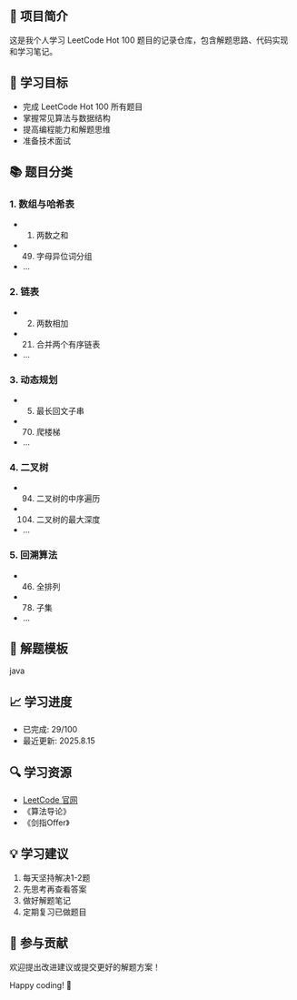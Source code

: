 ## 📌 项目简介

这是我个人学习 LeetCode Hot 100 题目的记录仓库，包含解题思路、代码实现和学习笔记。

## 🎯 学习目标

- 完成 LeetCode Hot 100 所有题目
- 掌握常见算法与数据结构
- 提高编程能力和解题思维
- 准备技术面试

## 📚 题目分类

### 1. 数组与哈希表

- 1. 两数之和
- 49. 字母异位词分组
- ...

### 2. 链表

- 2. 两数相加
- 21. 合并两个有序链表
- ...

### 3. 动态规划

- 5. 最长回文子串
- 70. 爬楼梯
- ...

### 4. 二叉树

- 94. 二叉树的中序遍历
- 104. 二叉树的最大深度
- ...

### 5. 回溯算法

- 46. 全排列
- 78. 子集
- ...

## 📝 解题模板

java


## 📈 学习进度

- 已完成: 29/100
- 最近更新: 2025.8.15

## 🔍 学习资源

- [LeetCode 官网](https://leetcode.cn/)
- 《算法导论》
- 《剑指Offer》

## 💡 学习建议

1. 每天坚持解决1-2题
2. 先思考再查看答案
3. 做好解题笔记
4. 定期复习已做题目

## 🤝 参与贡献

欢迎提出改进建议或提交更好的解题方案！

Happy coding! 🚀
